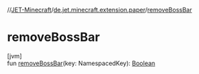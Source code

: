 //[JET-Minecraft](../../index.md)/[de.jet.minecraft.extension.paper](index.md)/[removeBossBar](remove-boss-bar.md)

# removeBossBar

[jvm]\
fun [removeBossBar](remove-boss-bar.md)(key: NamespacedKey): [Boolean](https://kotlinlang.org/api/latest/jvm/stdlib/kotlin/-boolean/index.html)
